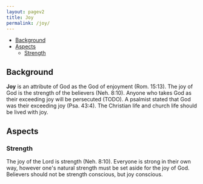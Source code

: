 ```yaml
---
layout: pagev2
title: Joy
permalink: /joy/
---
```

- [Background](#background)
- [Aspects](#aspects)
  - [Strength](#strength)

## Background

**Joy** is an attribute of God as the God of enjoyment (Rom. 15:13). The joy of God is the strength of the believers (Neh. 8:10). Anyone who takes God as their exceeding joy will be persecuted (TODO). A psalmist stated that God was their exceeding joy (Psa. 43:4). The Christian life and church life should be lived with joy. 

## Aspects

### Strength

The joy of the Lord is strength (Neh. 8:10). Everyone is strong in their own way, however one's natural strength must be set aside for the joy of God. Believers should not be strength conscious, but joy conscious.
